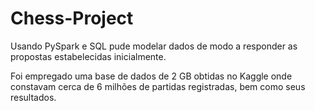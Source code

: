 # Chess-Project
Usando PySpark e SQL pude modelar dados de modo a responder as propostas estabelecidas inicialmente.

Foi empregado uma base de dados de 2 GB obtidas no Kaggle onde constavam cerca de 6 milhões de partidas registradas, bem como seus resultados.

